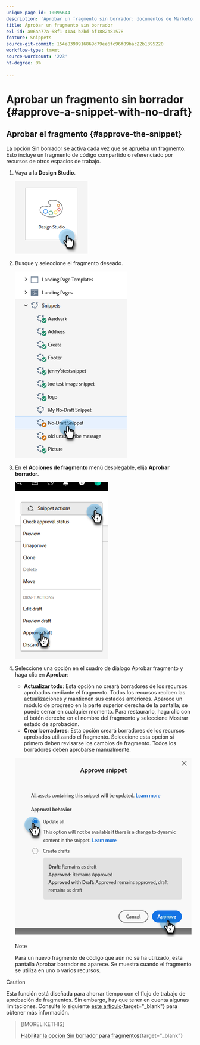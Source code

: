 ```yaml
---
unique-page-id: 10095644
description: 'Aprobar un fragmento sin borrador: documentos de Marketo, documentación del producto'
title: Aprobar un fragmento sin borrador
exl-id: a06aa77a-68f1-41a4-b2bd-bf1882b81578
feature: Snippets
source-git-commit: 154e8390916869d79ee6fc96f09bac22b1395220
workflow-type: tm+mt
source-wordcount: '223'
ht-degree: 0%

---
```


# Aprobar un fragmento sin borrador {#approve-a-snippet-with-no-draft}

## Aprobar el fragmento {#approve-the-snippet}

La opción Sin borrador se activa cada vez que se aprueba un fragmento. Esto incluye un fragmento de código compartido o referenciado por recursos de otros espacios de trabajo.

1. Vaya a la **Design Studio**.

   ![](assets/approve-the-snippet-1.png)

1. Busque y seleccione el fragmento deseado.

   ![](assets/approve-the-snippet-2.png)

1. En el **Acciones de fragmento** menú desplegable, elija **Aprobar borrador**.

   ![](assets/approve-the-snippet-3.png)

1. Seleccione una opción en el cuadro de diálogo Aprobar fragmento y haga clic en **Aprobar**:

   * **Actualizar todo**: Esta opción no creará borradores de los recursos aprobados mediante el fragmento. Todos los recursos reciben las actualizaciones y mantienen sus estados anteriores. Aparece un módulo de progreso en la parte superior derecha de la pantalla; se puede cerrar en cualquier momento. Para restaurarlo, haga clic con el botón derecho en el nombre del fragmento y seleccione Mostrar estado de aprobación.
   * **Crear borradores**: Esta opción creará borradores de los recursos aprobados utilizando el fragmento. Seleccione esta opción si primero deben revisarse los cambios de fragmento. Todos los borradores deben aprobarse manualmente.

   ![](assets/approve-the-snippet-4.png)

   >[!NOTE]
   >
   >Para un nuevo fragmento de código que aún no se ha utilizado, esta pantalla Aprobar borrador no aparece. Se muestra cuando el fragmento se utiliza en uno o varios recursos.

>[!CAUTION]
>
>Esta función está diseñada para ahorrar tiempo con el flujo de trabajo de aprobación de fragmentos. Sin embargo, hay que tener en cuenta algunas limitaciones. Consulte lo siguiente [este artículo](https://nation.marketo.com/t5/knowledgebase/no-draft-snippet-limitations-and-troubleshooting/ta-p/300799){target="_blank"} para obtener más información.

>[!MORELIKETHIS]
>
>[Habilitar la opción Sin borrador para fragmentos](/help/marketo/product-docs/administration/users-and-roles/enable-no-draft-for-snippets.md){target="_blank"}
